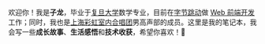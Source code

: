欢迎你！我是**子龙**，毕业于[复旦大学](https://www.fudan.edu.cn/)数学专业，目前在[字节跳动](https://bytedance.com/)做 [Web 前端开发](https://roadmap.sh/frontend)工作；同时，我也是[上海彩虹室内合唱团](https://baike.baidu.com/item/%E4%B8%8A%E6%B5%B7%E5%BD%A9%E8%99%B9%E5%AE%A4%E5%86%85%E5%90%88%E5%94%B1%E5%9B%A2)男高声部的成员。这里是我的笔记本，我会写一些**成长故事**、**生活感悟**和**技术收获**，希望你喜欢！🎉
